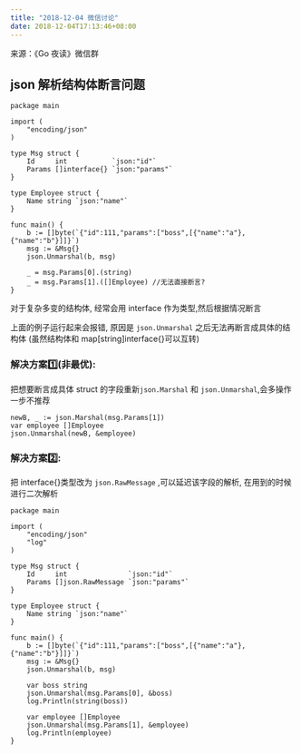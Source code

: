 ```yaml
---
title: "2018-12-04 微信讨论"
date: 2018-12-04T17:13:46+08:00
---
```


来源：《Go 夜读》微信群

## json 解析结构体断言问题

```golang
package main

import (
	"encoding/json"
)

type Msg struct {
	Id     int           `json:"id"`
	Params []interface{} `json:"params"`
}

type Employee struct {
	Name string `json:"name"`
}

func main() {
	b := []byte(`{"id":111,"params":["boss",[{"name":"a"},{"name":"b"}]]}`)
	msg := &Msg{}
	json.Unmarshal(b, msg)

	_ = msg.Params[0].(string)
	_ = msg.Params[1].([]Employee) //无法直接断言?
}

```

对于复杂多变的结构体, 经常会用 interface 作为类型,然后根据情况断言

上面的例子运行起来会报错, 原因是 `json.Unmarshal` 之后无法再断言成具体的结构体 (虽然结构体和 map[string]interface{}可以互转)

### 解决方案1️⃣(非最优):

把想要断言成具体 struct 的字段重新`json.Marshal` 和 `json.Unmarshal`,会多操作一步不推荐

```golang
newB, _ := json.Marshal(msg.Params[1])
var employee []Employee
json.Unmarshal(newB, &employee)
```

### 解决方案2️⃣:

把 interface{}类型改为 `json.RawMessage` ,可以延迟该字段的解析, 在用到的时候进行二次解析 

```golang
package main

import (
	"encoding/json"
	"log"
)

type Msg struct {
	Id     int               `json:"id"`
	Params []json.RawMessage `json:"params"`
}

type Employee struct {
	Name string `json:"name"`
}

func main() {
	b := []byte(`{"id":111,"params":["boss",[{"name":"a"},{"name":"b"}]]}`)
	msg := &Msg{}
	json.Unmarshal(b, msg)

	var boss string
	json.Unmarshal(msg.Params[0], &boss)
	log.Println(string(boss))

	var employee []Employee
	json.Unmarshal(msg.Params[1], &employee)
	log.Println(employee)
}

```

